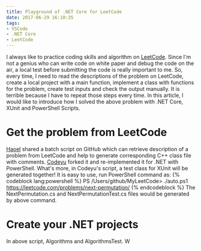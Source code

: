 ```yaml
---
title: Playground of .NET Core for LeetCode
date: 2017-06-29 16:10:35
tags:
- VSCode
- .NET Core
- LeetCode
---
```

I always like to practice coding skills and algorithm on [LeetCode](leetcode.com). Since I'm not a genius who can write code on white paper and debug the code on the air, a local test before submitting the code is really important to me. So, every time, I need to read the descriptions of the problem on LeetCode, create a local project with a main function, implement a class with functions for the problem, create test inputs and check the output manually. It is terrible because I have to repeat those steps every time. In this article, I would like to introduce how I solved the above problem with .NET Core, XUnit and PowerShell Scripts.
<!-- more -->
# Get the problem from LeetCode
[Haoel](https://github.com/haoel/leetcode) shared a batch script on GitHub which can retrieve description of a problem from LeetCode and help to generate corresponding C++ class file with comments. [Codeyu](https://github.com/codeyu/LeetCode/tree/master/Scripts) forked it and re-implemented it for .NET with PowerShell. What's more, in Codeyu's script, a test class for XUnit will be generated together! It is easy to use, run PowerShell command as:
{% codeblock lang:powershell %}
PS /Users/github/MyLeetCode> ./auto.ps1 https://leetcode.com/problems/next-permutation/
{% endcodeblock %}
The NextPermutation.cs and NextPermutationTest.cs files would be generated by above command.

# Create your .NET projects
In above script, Algorithms and AlgorithmsTest. W


